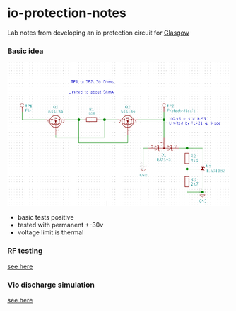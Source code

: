 # io-protection-notes

Lab notes from developing an io protection circuit for [Glasgow](https://github.com/GlasgowEmbedded/Glasgow)

### Basic idea

![](initial-schematics/schematics.png)

  - basic tests positive
  - tested with permanent +-30v
  - voltage limit is thermal

### RF testing

[see here](rf-tests/README.md)

### Vio discharge simulation

[see here](vio-discharge-sim/README.md)

